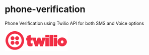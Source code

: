 # phone-verification
Phone Verification using Twilio API for both SMS and Voice options

![alt text](https://raw.githubusercontent.com/anup756/phone-verification/master/images/twilio-logo-red.png)
